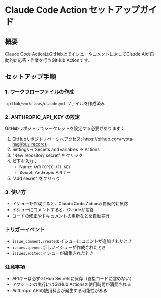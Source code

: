 # Claude Code Action セットアップガイド

## 概要
Claude Code ActionはGitHub上でイシューやコメントに対してClaude AIが自動的に応答・作業を行うGitHub Actionです。

## セットアップ手順

### 1. ワークフローファイルの作成
`.github/workflows/claude.yml` ファイルを作成済み

### 2. ANTHROPIC_API_KEY の設定
GitHubリポジトリでシークレットを設定する必要があります：

1. GitHubリポジトリページへアクセス: https://github.com/ryota-hagi/buy_records
2. Settings → Secrets and variables → Actions
3. "New repository secret" をクリック
4. 以下を入力：
   - Name: `ANTHROPIC_API_KEY`
   - Secret: Anthropic APIキー
5. "Add secret" をクリック

### 3. 使い方
- イシューを作成すると、Claude Code Actionが自動的に反応
- イシューにコメントすると、Claudeが応答
- コードの修正やドキュメントの更新などを自動実行

### トリガーイベント
- `issue_comment.created`: イシューにコメントが追加されたとき
- `issues.opened`: 新しいイシューが作成されたとき
- `issues.edited`: イシューが編集されたとき

### 注意事項
- APIキーは必ずGitHub Secretsに保存（直接コードに含めない）
- アクションの実行にはGitHub Actionsの使用時間が消費される
- Anthropic APIの使用料金が発生する可能性がある
